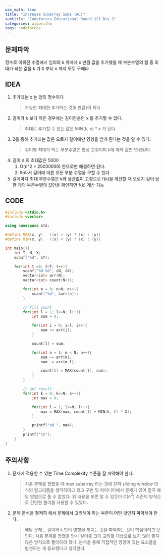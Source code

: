 ```yaml
---
use_math: true
title: "Increase Subarray Sums (#C)"
subtitle: "Codeforces Educational Round 123 Div.2"
categories: algorithm
tags: codeforces
---
```


## 문제파악

정수로 이뤄진 수열에서 임의의 k 위치에 x 만큼 값을 추가했을 때 부분수열의 합 중 최대가 되는 값을 k 가 0 부터 n 까지 모두 구해라

## IDEA

1. 추가되는 x 는 양의 정수이다
    > 가능한 최대한 추가하는 것(k 만큼)이 최대
2. 길이가 k 보다 작은 경우에는 길이만큼만 x 를 추가할 수 있다.
    > 최대로 추가할 수 있는 값은 MIN(k, n) * x 가 된다.
3. 2를 통해 추가되는 값은 오로지 길이에만 영향을 받게 된다는 것을 알 수 있다.
    > 길이별 최대가 되는 부분수열은 항상 고정이며 k에 따라 값만 변경된다.
4. 길이 n 의 최대값은 5000
    1. O(n^2 = 25000000) 안으로만 해결하면 된다.
    2. 따라서 길이에 따른 모든 부분 수열을 구할 수 있다
5. 길에마다 최대 부분수열은 k와 상관없이 고정으로 f(k)을 계산할 때 오로지 길이 당 한 개의 부분수열의 값만을 확인하면 f(k) 계산 가능

## CODE

```c++
#include <stdio.h>
#include <vector>

using namespace std;

#define MAX(x, y)   ((x) > (y) ? (x) : (y))
#define MIN(x, y)   ((x) < (y) ? (x) : (y))

int main(){
    int T, N, X;
    scanf("%d", &T);

    for(int t =0; t<T; t++){
        scanf("%d %d", &N, &X);
        vector<int> arr(N);
        vector<int> count(N+1);

        for(int n = 0; n<N; n++){
            scanf("%d", &arr[n]);
        }

        // fill count
        for(int l = 1; l<=N; l++){
            int sum = 0;

            for(int i = 0; i<l; i++){
                sum += arr[i];
            }

            count[l] = sum;

            for(int n = l; n < N; n++){
                sum += arr[n];
                sum -= arr[n-l];

                count[l] = MAX(count[l], sum);
            }
        }

        // get result
        for(int k = 0; k<=N; k++){
            int max = 0;

            for(int l = 1; l<=N; l++){
                max = MAX(max, count[l] + MIN(k, l) * X);
            }

            printf("%d ", max);
        }
        printf("\n");
    }
}
```

## 주의사항

1. 문제에 적용할 수 있는 Time Complexity 수준을 잘 파악해야 한다.
    > 처음 문제를 접했을 때 max subarray 라는 것에 갇혀 sliding window 방식의 알고리즘을 생각하려고 했고 구현 및 아이디어에서 문제가 있어 결국 해당 방법으로 풀 수 없었다. 위 내용을 보면 알 수 있듯이 O($n^2$) 수준의 방식으로 간단한 풀이를 사용할 수 있었다.
2. 문제 분석을 철저히 해서 문제에서 고려해야 하는 부분이 어떤 것인지 파악해야 한다.
    > 해당 문제는 길이와 k 만이 영향을 끼치는 것을 파악하는 것이 핵심이라고 보인다. 처음 문제를 접했을 당시 길이를 크게 고려할 대상으로 보지 않아 좋지 않은 방식으로 풀이하려 했다. 분석을 통해 직접적인 영향이 있는 요소들을 발견하는 게 중요했다고 생각한다.
    